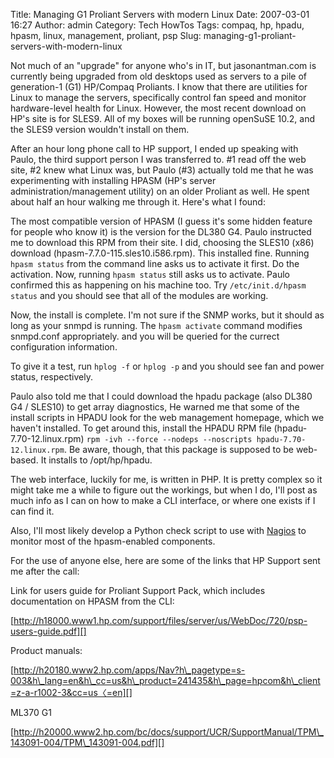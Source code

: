 Title: Managing G1 Proliant Servers with modern Linux
Date: 2007-03-01 16:27
Author: admin
Category: Tech HowTos
Tags: compaq, hp, hpadu, hpasm, linux, management, proliant, psp
Slug: managing-g1-proliant-servers-with-modern-linux

Not much of an "upgrade" for anyone who's in IT, but jasonantman.com is
currently being upgraded from old desktops used as servers to a pile of
generation-1 (G1) HP/Compaq Proliants. I know that there are utilities
for Linux to manage the servers, specifically control fan speed and
monitor hardware-level health for Linux. However, the most recent
download on HP's site is for SLES9. All of my boxes will be running
openSuSE 10.2, and the SLES9 version wouldn't install on them.

After an hour long phone call to HP support, I ended up speaking with
Paulo, the third support person I was transferred to. \#1 read off the
web site, \#2 knew what Linux was, but Paulo (\#3) actually told me that
he was experimenting with installing HPASM (HP's server
administration/management utility) on an older Proliant as well. He
spent about half an hour walking me through it. Here's what I found:

The most compatible version of HPASM (I guess it's some hidden feature
for people who know it) is the version for the DL380 G4. Paulo
instructed me to download this RPM from their site. I did, choosing the
SLES10 (x86) download (hpasm-7.7.0-115.sles10.i586.rpm). This installed
fine. Running `hpasm status` from the command line asks us to activate
it first. Do the activation. Now, running `hpasm status` still asks us
to activate. Paulo confirmed this as happening on his machine too. Try
`/etc/init.d/hpasm status` and you should see that all of the modules
are working.

Now, the install is complete. I'm not sure if the SNMP works, but it
should as long as your snmpd is running. The `hpasm activate` command
modifies snmpd.conf appropriately. and you will be queried for the
currect configuration information.

To give it a test, run `hplog -f` or `hplog -p` and you should see fan
and power status, respectively.

Paulo also told me that I could download the hpadu package (also DL380
G4 / SLES10) to get array diagnostics, He warned me that some of the
install scripts in HPADU look for the web management homepage, which we
haven't installed. To get around this, install the HPADU RPM file
(hpadu-7.70-12.linux.rpm)
`rpm -ivh --force --nodeps --noscripts hpadu-7.70-12.linux.rpm`. Be
aware, though, that this package is supposed to be web-based. It
installs to /opt/hp/hpadu.

The web interface, luckily for me, is written in PHP. It is pretty
complex so it might take me a while to figure out the workings, but when
I do, I'll post as much info as I can on how to make a CLI interface, or
where one exists if I can find it.

Also, I'll most likely develop a Python check script to use with
[Nagios][] to monitor most of the hpasm-enabled components.

For the use of anyone else, here are some of the links that HP Support
sent me after the call:

Link for users guide for Proliant Support Pack, which includes
documentation on HPASM from the CLI:

[http://h18000.www1.hp.com/support/files/server/us/WebDoc/720/psp-users-guide.pdf][]

Product manuals:

[http://h20180.www2.hp.com/apps/Nav?h\_pagetype=s-003&h\_lang=en&h\_cc=us&h\_product=241435&h\_page=hpcom&h\_client=z-a-r1002-3&cc=us〈=en][]

ML370 G1

[http://h20000.www2.hp.com/bc/docs/support/UCR/SupportManual/TPM\_143091-004/TPM\_143091-004.pdf][]

  [Nagios]: http://www.nagios.org
  [http://h18000.www1.hp.com/support/files/server/us/WebDoc/720/psp-users-guide.pdf]:
    http://h18000.www1.hp.com/support/files/server/us/WebDoc/720/psp-users-guide.pdf
  [http://h20180.www2.hp.com/apps/Nav?h\_pagetype=s-003&h\_lang=en&h\_cc=us&h\_product=241435&h\_page=hpcom&h\_client=z-a-r1002-3&cc=us〈=en]:
    http://h20180.www2.hp.com/apps/Nav?h_pagetype=s-003&h_lang=en&h_cc=us&h_product=241435&h_page=hpcom&h_client=z-a-r1002-3&cc=us〈=en
  [http://h20000.www2.hp.com/bc/docs/support/UCR/SupportManual/TPM\_143091-004/TPM\_143091-004.pdf]:
    http://h20000.www2.hp.com/bc/docs/support/UCR/SupportManual/TPM_143091-004/TPM_143091-004.pdf
